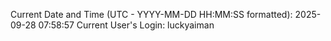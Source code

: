 Current Date and Time (UTC - YYYY-MM-DD HH:MM:SS formatted): 2025-09-28 07:58:57
Current User's Login: luckyaiman
